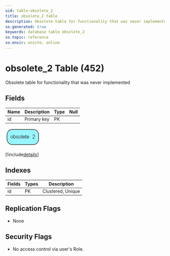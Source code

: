 ```yaml
---
uid: table-obsolete_2
title: obsolete_2 table
description: Obsolete table for functionality that was never implemented
so.generated: true
keywords: database table obsolete_2
so.topic: reference
so.envir: onsite, online
---
```


# obsolete\_2 Table (452)

Obsolete table for functionality that was never implemented

## Fields

| Name | Description | Type | Null |
|------|-------------|------|:----:|
|id|Primary key|PK| |


![obsolete_2 table relationship diagram](./media/obsolete_2.png)

[!include[details](./includes/obsolete-2.md)]

## Indexes

| Fields | Types | Description |
|--------|-------|-------------|
|id |PK |Clustered, Unique |

## Replication Flags

* None

## Security Flags

* No access control via user's Role.

